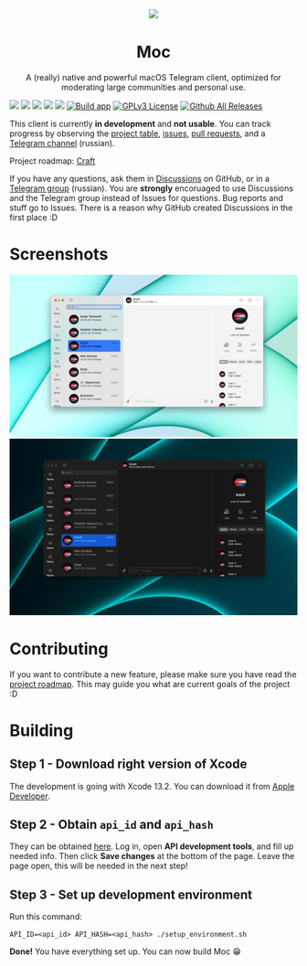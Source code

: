 <p align="center">
  <img src="https://github.com/ggoraa/moc/raw/master/Moc/Assets.xcassets/AppIcon.appiconset/icon_256x256.png">
</p>

<h1 align="center">Moc</h1>

<p align="center">
A (really) native and powerful macOS Telegram client, optimized
for moderating large communities and personal use. 
</p>

![](https://img.shields.io/badge/platform-macOS-000000?style=flat&logo=apple&logoColor=white)
![](https://img.shields.io/badge/minimum%20OS-macOS%2012-blueviolet?style=flat&logo=apple&logoColor=white)
![](https://img.shields.io/badge/Swift%205.5-FA7343?style=flat&logo=swift&logoColor=white)
![](https://img.shields.io/badge/SwiftUI-2E00F1?style=flat&logo=swift&logoColor=white)
![](https://img.shields.io/badge/Telegram-2CA5E0?style=flat&logo=telegram&logoColor=white)
[![Build app](https://github.com/ggoraa/moc/actions/workflows/build.yml/badge.svg)](https://github.com/ggoraa/moc/actions/workflows/build.yml)
[![GPLv3 License](https://img.shields.io/badge/License-GPL%20v3-yellow.svg?style=flat)](https://opensource.org/licenses/)
[![Github All Releases](https://img.shields.io/github/downloads/ggoraa/moc/total.svg?style=flat)]() 

This client is currently **in development** and **not usable**. You can track progress by observing the [project table](https://github.com/users/ggoraa/projects/1/views/4), [issues](https://github.com/ggoraa/moc/issues), [pull requests](https://github.com/ggoraa/moc/pulls), and a [Telegram channel](https://t.me/moc_updates_ru) (russian).

Project roadmap: [Craft](https://www.craft.do/s/rmUOSbIPXTVbCY)

If you have any questions, ask them in [Discussions](https://github.com/ggoraa/moc/discussions) on GitHub, or in a [Telegram group](https://t.me/moc_discussion) (russian). You are **strongly** encoruaged to use Discussions and the Telegram group instead of Issues for questions. Bug reports and stuff go to Issues. There is a reason why GitHub created Discussions in the first place :D

# Screenshots
![](images/screenshots/light/main.png)
![](images/screenshots/dark/main.png)

# Contributing

If you want to contribute a new feature, please make sure you have read the [project roadmap](https://www.craft.do/s/rmUOSbIPXTVbCY). This may guide you what are current goals of the project :D

# Building

## Step 1 - Download right version of Xcode

The development is going with Xcode 13.2. You can download it from
[Apple Developer](https://developer.apple.com/download/release/).

## Step 2 - Obtain `api_id` and `api_hash`

They can be obtained [here](https://my.telegram.org/). Log in, open **API development tools**, and fill up needed info. Then click **Save changes**
at the bottom of the page. Leave the page open, this will be needed in the next step!

## Step 3 - Set up development environment

Run this command:
```shell
API_ID=<api_id> API_HASH=<api_hash> ./setup_environment.sh
```

**Done!** You have everything set up. You can now build Moc 😁
